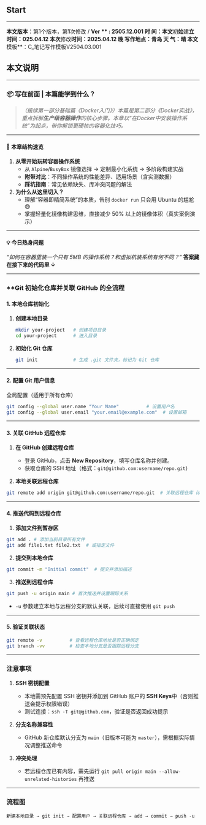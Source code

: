## Start
----
**本文版本**：第1个版本，第**1**次修改     /      **Ver ** : 2505.12.001
**时       间**：本文**初**始**建**立时间：025.04.12  本次**修改**时间：2025.04.12 晚
**写作地点**：青岛
**天       气**：晴
本文**模板**：C_笔记写作模板V2504.03.001

## **本文说明**
---
### 📦 写在前面 | 本篇能学到什么？

  > *（接续第一部分基础篇《Docker入门》）本篇是第二部分《Docker实战》，重点拆解**生产级容器操作**的核心步骤。本章以“在Docker中安装操作系统”为起点，带你解锁更硬核的容器化技巧。*
------

#### 🚀 **本章结构速览**

  1. ‌**从零开始玩转容器操作系统**‌
     - 从 `Alpine`/`BusyBox` 镜像选择 → 定制最小化系统 → 多阶段构建实战
     - ‌**附带对比**‌：不同操作系统的性能差异、适用场景（含实测数据）
     - ‌**踩坑指南**‌：常见依赖缺失、库冲突问题的解法
  2. ‌**为什么从这里切入？**‌
     - 理解“容器即精简系统”的本质，告别 `docker run` 只会用 Ubuntu 的尴尬 😅
     - 掌握轻量化镜像构建思维，直接减少 50% 以上的镜像体积（真实案例演示）

------

#### **💡 今日热身问题**

  *“如何在容器里装一个只有 5MB 的操作系统？和虚拟机装系统有何不同？”*
  **答案藏在接下来的代码里 ↓**

----
### **Git 初始化仓库并关联 GitHub 的全流程

#### **1. 本地仓库初始化**

1. **创建本地目录**
   
   ```bash
   mkdir your-project   # 创建项目目录 
   cd your-project      # 进入目录
   ```

2. **初始化 Git 仓库**

   ```bash
   git init             # 生成 .git 文件夹，标记为 Git 仓库
   ```

---

#### **2. 配置 Git 用户信息**

全局配置（适用于所有仓库） 

```bash
git config --global user.name "Your Name"          # 设置用户名
git config --global user.email "your.email@example.com"  # 设置邮箱
```
---

#### **3. 关联 GitHub 远程仓库**

1. **在 GitHub 创建远程仓库**
   
    - 登录 GitHub，点击 **New Repository**，填写仓库名称并创建。
    - 获取仓库的 SSH 地址（格式：`git@github.com:username/repo.git`）

2. **本地关联远程仓库**

```bash
git remote add origin git@github.com:username/repo.git  # 关联远程仓库（origin 为别名）
```

---

#### **4. 推送代码到远程仓库**

1. **添加文件到暂存区**
   
```bash
git add . # 添加当前目录所有文件
git add file1.txt file2.txt  # 或指定文件
```

2. **提交到本地仓库**
   

 ```bash
 git commit -m "Initial commit"  # 提交并添加描述
 ```

3. **推送到远程仓库**
   
```bash
git push -u origin main # 首次推送并设置跟踪关系
```
- `-u` 参数建立本地与远程分支的默认关联，后续可直接使用 `git push`

---

#### **5. 验证关联状态**

```bash
git remote -v          # 查看远程仓库地址是否正确绑定
git branch -vv         # 检查本地分支是否跟踪远程分支
```

---

### **注意事项**

1. **SSH 密钥配置**
   
    - 本地需预先配置 SSH 密钥并添加到 GitHub 账户的 **SSH Keys**中（否则推送会提示权限错误）
    - 测试连接：`ssh -T git@github.com`，验证是否返回成功提示
2. **分支名称兼容性**
   
    - GitHub 新仓库默认分支为 `main`（旧版本可能为 `master`），需根据实际情况调整推送命令
3. **冲突处理**
   
    - 若远程仓库已有内容，需先运行 `git pull origin main --allow-unrelated-histories` 再推送

---

### 流程图

`新建本地目录 → git init → 配置用户 → 关联远程仓库 → add → commit → push -u`
